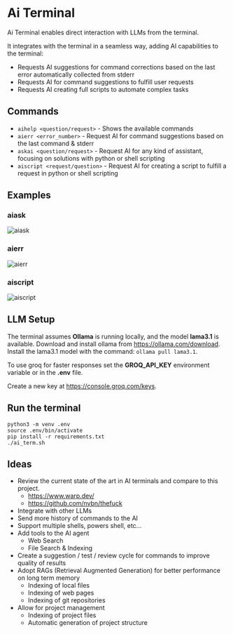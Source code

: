# Ai Terminal

Ai Terminal enables direct interaction with LLMs from the terminal.

It integrates with the terminal in a seamless way, adding AI capabilities to the terminal:
* Requests AI suggestions for command corrections based on the last error automatically collected from stderr
* Requests AI for command suggestions to fulfill user requests
* Requests AI creating full scripts to automate complex tasks

## Commands

* `aihelp <question/request>` - Shows the available commands
* `aierr <error_number>` - Request AI for command suggestions based on the last command & stderr
* `askai <question/request>` - Request AI for any kind of assistant, focusing on solutions with python or shell scripting
* `aiscript <request/question>` - Request AI for creating a script to fulfill a request in python or shell scripting

## Examples

### aiask
![aiask](https://github.com/user-attachments/assets/2db4f234-9fea-47cb-8900-a9eaa8143a48)

### aierr
![aierr](https://github.com/user-attachments/assets/8af2f088-af22-49db-999d-0f1220309539)

### aiscript
![aiscript](https://github.com/user-attachments/assets/a412e0f7-f616-4be7-95e8-3daae910095b)


## LLM Setup

The terminal assumes **Ollama** is running locally, and the model **lama3.1** is available.
Download and install ollama from https://ollama.com/download.
Install the lama3.1 model with the command: `ollama pull lama3.1`.

To use groq for faster responses set the **GROQ_API_KEY** environment variable or in the **.env** file.

Create a new key at https://console.groq.com/keys.

## Run the terminal

```
python3 -m venv .env
source .env/bin/activate
pip install -r requirements.txt
./ai_term.sh
```

## Ideas

* Review the current state of the art in AI terminals and compare to this project.
    * https://www.warp.dev/
    * https://github.com/nvbn/thefuck
* Integrate with other LLMs
* Send more history of commands to the AI
* Support multiple shells, powers shell, etc...
* Add tools to the AI agent
    * Web Search
    * File Search & Indexing
* Create a suggestion / test / review cycle for commands to improve quality of results
* Adopt RAGs (Retrieval Augmented Generation) for better performance on long term memory
    * Indexing of local files
    * Indexing of web pages
    * Indexing of git repositories
* Allow for project management
    * Indexing of project files
    * Automatic generation of project structure

